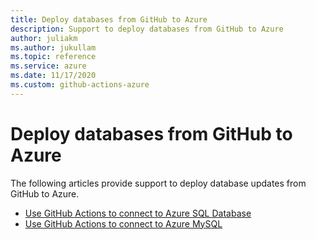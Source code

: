 ```yaml
--- 
title: Deploy databases from GitHub to Azure  
description: Support to deploy databases from GitHub to Azure   
author: juliakm 
ms.author: jukullam 
ms.topic: reference
ms.service: azure 
ms.date: 11/17/2020
ms.custom: github-actions-azure
---
```



# Deploy databases from GitHub to Azure 

The following articles provide support to deploy database updates from GitHub to Azure. 

- [Use GitHub Actions to connect to Azure SQL Database](/azure/azure-sql/database/connect-github-actions-sql-db)
- [Use GitHub Actions to connect to Azure MySQL](/azure/mysql/quickstart-mysql-github-actions)
